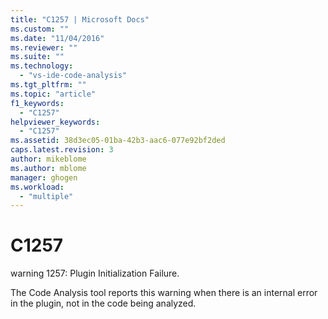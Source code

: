 ```yaml
---
title: "C1257 | Microsoft Docs"
ms.custom: ""
ms.date: "11/04/2016"
ms.reviewer: ""
ms.suite: ""
ms.technology: 
  - "vs-ide-code-analysis"
ms.tgt_pltfrm: ""
ms.topic: "article"
f1_keywords: 
  - "C1257"
helpviewer_keywords: 
  - "C1257"
ms.assetid: 38d3ec05-01ba-42b3-aac6-077e92bf2ded
caps.latest.revision: 3
author: mikeblome
ms.author: mblome
manager: ghogen
ms.workload: 
  - "multiple"
---
```

# C1257
warning 1257: Plugin Initialization Failure.  
  
 The Code Analysis tool reports this warning when there is an internal error in the plugin, not in the code being analyzed.